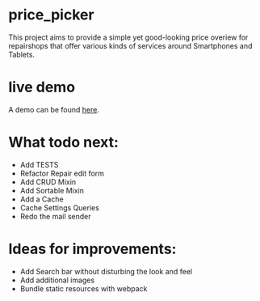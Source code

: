# price_picker
This project aims to provide a simple yet good-looking price overiew for repairshops that offer various kinds of services around Smartphones and Tablets.

# live demo
A demo can be found [here](http://pricepicker.scalingo.io).


# What todo next:
- Add TESTS
- Refactor Repair edit form
- Add CRUD Mixin
- Add Sortable Mixin
- Add a Cache
- Cache Settings Queries
- Redo the mail sender

# Ideas for improvements:
- Add Search bar without disturbing the look and feel
- Add additional images
- Bundle static resources with webpack